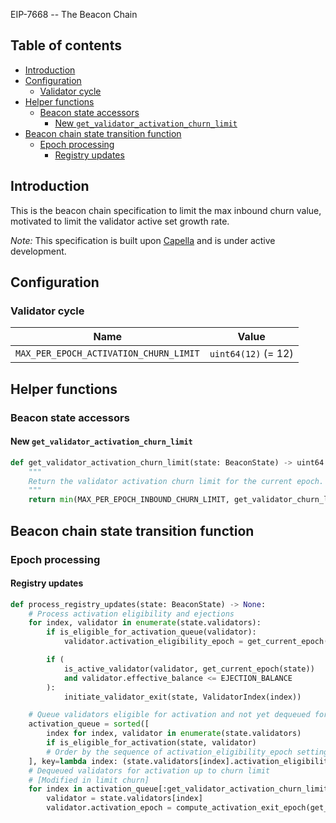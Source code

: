 EIP-7668 -- The Beacon Chain

## Table of contents

<!-- TOC -->
<!-- START doctoc generated TOC please keep comment here to allow auto update -->
<!-- DON'T EDIT THIS SECTION, INSTEAD RE-RUN doctoc TO UPDATE -->

- [Introduction](#introduction)
- [Configuration](#configuration)
  - [Validator cycle](#validator-cycle)
- [Helper functions](#helper-functions)
  - [Beacon state accessors](#beacon-state-accessors)
    - [New `get_validator_activation_churn_limit`](#new-get_validator_inbound_churn_limit)
- [Beacon chain state transition function](#beacon-chain-state-transition-function)
  - [Epoch processing](#epoch-processing)
    - [Registry updates](#registry-updates)

<!-- END doctoc generated TOC please keep comment here to allow auto update -->
<!-- /TOC -->

## Introduction

This is the beacon chain specification to limit the max inbound churn value, motivated to limit the validator active set growth rate.

*Note:* This specification is built upon [Capella](../../capella/beacon_chain.md) and is under active development.

## Configuration

### Validator cycle

| Name | Value |
| - | - |
| `MAX_PER_EPOCH_ACTIVATION_CHURN_LIMIT` | `uint64(12)` (= 12) |

## Helper functions

### Beacon state accessors

#### New `get_validator_activation_churn_limit`

```python
def get_validator_activation_churn_limit(state: BeaconState) -> uint64:
    """
    Return the validator activation churn limit for the current epoch.
    """
    return min(MAX_PER_EPOCH_INBOUND_CHURN_LIMIT, get_validator_churn_limit(state))
```

## Beacon chain state transition function

### Epoch processing

#### Registry updates

```python
def process_registry_updates(state: BeaconState) -> None:
    # Process activation eligibility and ejections
    for index, validator in enumerate(state.validators):
        if is_eligible_for_activation_queue(validator):
            validator.activation_eligibility_epoch = get_current_epoch(state) + 1

        if (
            is_active_validator(validator, get_current_epoch(state))
            and validator.effective_balance <= EJECTION_BALANCE
        ):
            initiate_validator_exit(state, ValidatorIndex(index))

    # Queue validators eligible for activation and not yet dequeued for activation
    activation_queue = sorted([
        index for index, validator in enumerate(state.validators)
        if is_eligible_for_activation(state, validator)
        # Order by the sequence of activation_eligibility_epoch setting and then index
    ], key=lambda index: (state.validators[index].activation_eligibility_epoch, index))
    # Dequeued validators for activation up to churn limit
    # [Modified in limit churn]
    for index in activation_queue[:get_validator_activation_churn_limit(state)]:
        validator = state.validators[index]
        validator.activation_epoch = compute_activation_exit_epoch(get_current_epoch(state))
```

